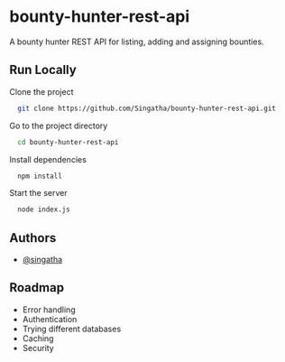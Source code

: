 # bounty-hunter-rest-api

A bounty hunter REST API for listing, adding and assigning bounties.


## Run Locally

Clone the project

```bash
  git clone https://github.com/Singatha/bounty-hunter-rest-api.git
```

Go to the project directory

```bash
  cd bounty-hunter-rest-api
```

Install dependencies

```bash
  npm install
```

Start the server

```bash
  node index.js
```


## Authors

- [@singatha](https://www.github.com/singatha)


## Roadmap

- Error handling
- Authentication
- Trying different databases
- Caching
- Security
